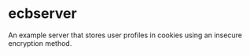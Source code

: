 ecbserver
=========

An example server that stores user profiles in cookies using an insecure encryption method.
